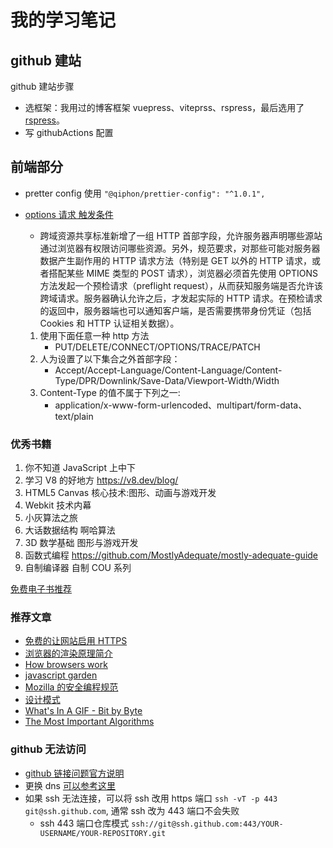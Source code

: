 # 我的学习笔记

## github 建站

github 建站步骤

- 选框架：我用过的博客框架 vuepress、viteprss、rspress，最后选用了 [rspress](https://rspress.dev/)。
- 写 githubActions 配置

## 前端部分

- pretter config 使用 `"@qiphon/prettier-config": "^1.0.1",`

- [options 请求 触发条件](https://developer.mozilla.org/zh-CN/docs/Web/HTTP/Access_control_CORS)

  - 跨域资源共享标准新增了一组 HTTP 首部字段，允许服务器声明哪些源站通过浏览器有权限访问哪些资源。另外，规范要求，对那些可能对服务器数据产生副作用的 HTTP 请求方法（特别是 GET 以外的 HTTP 请求，或者搭配某些 MIME 类型的 POST 请求），浏览器必须首先使用 OPTIONS 方法发起一个预检请求（preflight request），从而获知服务端是否允许该跨域请求。服务器确认允许之后，才发起实际的 HTTP 请求。在预检请求的返回中，服务器端也可以通知客户端，是否需要携带身份凭证（包括 Cookies 和 HTTP 认证相关数据）。

  1. 使用下面任意一种 http 方法
     - PUT/DELETE/CONNECT/OPTIONS/TRACE/PATCH
  2. 人为设置了以下集合之外首部字段：
     - Accept/Accept-Language/Content-Language/Content-Type/DPR/Downlink/Save-Data/Viewport-Width/Width
  3. Content-Type 的值不属于下列之一:
     - application/x-www-form-urlencoded、multipart/form-data、text/plain

### 优秀书籍

1. 你不知道 JavaScript 上中下
2. 学习 V8 的好地方 https://v8.dev/blog/
3. HTML5 Canvas 核心技术:图形、动画与游戏开发
4. Webkit 技术内幕
5. 小灰算法之旅
6. 大话数据结构 啊哈算法
7. 3D 数学基础 图形与游戏开发
8. 函数式编程 https://github.com/MostlyAdequate/mostly-adequate-guide
9. 自制编译器 自制 COU 系列

[免费电子书推荐](https://blog.csdn.net/haoel/article/details/6212491?spm=1001.2014.3001.5501)

### 推荐文章

- [免费的让网站启用 HTTPS](https://coolshell.cn/articles/18094.html)
- [浏览器的渲染原理简介](https://coolshell.cn/articles/9666.html)
- [How browsers work](http://taligarsiel.com/Projects/howbrowserswork1.htm)
- [javascript garden](https://shamansir.github.io/JavaScript-Garden/zh/)
- [Mozilla 的安全编程规范](https://wiki.mozilla.org/WebAppSec/Secure_Coding_Guidelines)
- [设计模式](http://www.vincehuston.org/dp/)
- [What's In A GIF - Bit by Byte](https://matthewflickinger.com/lab/whatsinagif/bits_and_bytes.asp)
- [The Most Important Algorithms](https://www3.risc.jku.at/people/ckoutsch/stuff/e_algorithms.html)

### github 无法访问

- [github 链接问题官方说明](https://docs.github.com/en/get-started/using-github/troubleshooting-connectivity-problems)
- 更换 dns [可以参考这里](https://www.landiannews.com/archives/21724.html)
- 如果 ssh 无法连接，可以将 ssh 改用 https 端口 `ssh -vT -p 443 git@ssh.github.com`, 通常 ssh 改为 443 端口不会失败
  - ssh 443 端口仓库模式 `ssh://git@ssh.github.com:443/YOUR-USERNAME/YOUR-REPOSITORY.git`
